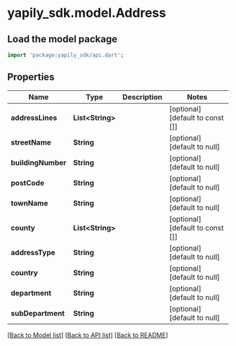 # yapily_sdk.model.Address

## Load the model package
```dart
import 'package:yapily_sdk/api.dart';
```

## Properties
Name | Type | Description | Notes
------------ | ------------- | ------------- | -------------
**addressLines** | **List&lt;String&gt;** |  | [optional] [default to const []]
**streetName** | **String** |  | [optional] [default to null]
**buildingNumber** | **String** |  | [optional] [default to null]
**postCode** | **String** |  | [optional] [default to null]
**townName** | **String** |  | [optional] [default to null]
**county** | **List&lt;String&gt;** |  | [optional] [default to const []]
**addressType** | **String** |  | [optional] [default to null]
**country** | **String** |  | [optional] [default to null]
**department** | **String** |  | [optional] [default to null]
**subDepartment** | **String** |  | [optional] [default to null]

[[Back to Model list]](../README.md#documentation-for-models) [[Back to API list]](../README.md#documentation-for-api-endpoints) [[Back to README]](../README.md)


